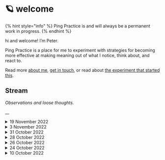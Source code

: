 # 🪐 welcome

{% hint style="info" %}
Ping Practice is and will always be a permanent work in progress.
{% endhint %}

hi and welcome! I’m Peter.&#x20;

Ping Practice is a place for me to experiment with strategies for becoming more effective at making meaning out of what I notice, think about, and react to.

Read more [about me](about.md), [get in touch](mailto:peter@pelberg.com), or read about [the experiment that started this](experiment-dailynotes.md).

## Stream

_Observations and loose thoughts._

__

<details>

<summary>19 November 2022</summary>

### Micro-syntax

I'm attracted to describing the personal classifiers I talked about on [3 November 2022](./#3-november-2022-1) and [31 October 2022 ](./#undefined)as a kind of "micro-syntax" or way of declaring or codifying types of thought in an explicit enough way that I "operate" on them at some later point.

### Quotations

Speaking of micro-syntax, I've developed a habit of using quotation marks (`" "` ) as a way of communicating to myself, and ideally other people, that a particular word or metaphor I'm using is a sketch, not yet something I have conviction in.

I find that doing the above helps break me out of the _"find the ideal"_ language loop I can find myself getting stuck in when trying to externalize a nascent thought.



</details>

<details>

<summary>3 November 2022</summary>

### \[Reflex]

Building on the idea of [thought types from 31 October 2022](./#undefined), I wonder if there could be meaning in experimenting with using a`[reflex`] thought type.&#x20;

Where "reflex" could be a moment when I feel, say, unseen, hurt, sad, etc.

The idea here being these reflexes are likely related by a perceived unmet need, value, etc.

_Aside: I feel inclined to create a page titled something like "Thoughts." I'm imagining I'd use this page initially for: A) defining "thought types" and B) defining what I mean when I say "thought" considering how central that concept is to this practice._

</details>

<details>

<summary>31 October 2022</summary>

### Thought types

I have gotten into a habit of prefixing some things I say to myself (and other people in certain contexts) with a term bounded by square brackets. So, things like:`[question]`, `[prompt]`, `[idea]`, `[ask]` etc.



<img src=".gitbook/assets/Screen Shot 2022-10-31 at 9.38.26 PM.png" alt="" data-size="original">

<img src=".gitbook/assets/Screen Shot 2022-10-31 at 9.36.59 PM.png" alt="" data-size="original">

<img src=".gitbook/assets/Screen Shot 2022-10-31 at 10.02.56 PM.png" alt="" data-size="original">

And I'd like to draw a quick sketch for why I think this might be the case:

1. **Stability/Durability.** Questions, prompts, ideas, etc. are relatively stable and distinct concepts/categories of thoughts in my mind. Experience has demonstrated to me that my current and future selves are likely to have a shared understanding for what does and does not qualify as a question, prompt, idea, etc. \
   \
   In this way, using a tag as stable as \[`question]` makes it possible for me to easily assemble a set of related thoughts across time. This helps make answering big, and generative, questions like _"What have I been wondering about over the past few weeks?"_ or _"What might I write about it? Why don't I see what `[writing ideas]` I've thought about in the past couple of weeks"_ pretty easy to ask and answer.
2. **Applicability.** Questions, prompts, and ideas, have clear use cases in my life. In this way, being able to more easily locate them across the various tools where I accrue them creates a great deal of possibility for me.
3. **Legibility.**  Just like the presence of a question mark (`?`) makes it clear to people what a thought is seeking, prefixing a thought with bracketed thought type - I think – makes it easier for people to understand what it is a particular thought is trying to say to them.

For context, I felt compelled to write all of this after noticing myself using the `[prompt]` construct in a new context: within a "Book Note" for _Thought As A System_. \
\
I think I considered this notable because seeing myself using this pattern in a new context without thinking about led me to think something like, "Huh, this pattern seems become useful enough to be something I'm "bringing with me" wherever I "go."

<img src=".gitbook/assets/prompt roam.jpg" alt="" data-size="original">



_Aside: I'm reluctant to categorize the above as "tags" per se, but I think that's just because I have negative associations with a particular implementation of tags which I appreciate to be a far more open-ended concept. Maybe it would be worthwhile to talk about tags some more  and why I think the implementations I've seen have done little to guide me to use them in ways that make it easier for my future selves to find what they are looking for later. Think: topical and the moments tools often present people with the opportunities to apply them._

</details>

<details>

<summary>28 October 2022</summary>

### Directing pings

I think it would be neat if the tool could support me sending pings (_see below)_ to the tools I'd like to act on them within.&#x20;

<img src=".gitbook/assets/Screen Shot 2022-10-28 at 6.51.01 PM.png" alt="" data-size="original">

The above leads me to wonder whether there's something to this idea of being able to create some kind of "meta" area around the workspaces I frequent.&#x20;

_Thinking: these activity spaces would become more generative and richer, and the ideas within them would become stronger, if I could more easily draw on relevant thoughts/ideas while I'm working within them. I also wonder whether having the ability to "send" pings to these spaces without having to visit them would help me advance ideas more quickly because I will have better recall of the range of tools available to me at any given time._

### Fun

Wow. This place feels great to be in...I'm having fun ^ \_ ^ Thank you for the metaphor, Laurel!

</details>

<details>

<summary>26 October 2022</summary>

### "Stream" Purpose

I think I'm going to constrain this stream to thoughts related to thoughts related to working with information.&#x20;

The above had been pretty much implicit in my mind, but sometimes I find it helpful to explicitly say or write out things out to reinforce them.

</details>

<details>

<summary>24 October 2022</summary>

### "Where should I put this?"

In the moment just before arriving here, I was feeling excited as I thought about all of the things I wanted to talked about from today.

Now, I'm here. I'm not writing in DailyNotes, I'm not writing in Twitter, I'm not in Messages, and I'm not drafting an email. I could see each of the topics I was wanting to write about being a fit for these different places, but I couldn't see a single place where they'd all fit.

That little question – _"Where should I put this?"_ – was enough to interrupt the flow I felt. I think that's all what I'm wanting to name for now: the blocking force of this choice and the ease with which it can resurface.

### Synthesizing&#x20;

I think writing out loose thoughts has helped me to become more effective at spontaneously synthesizing what I'm thinking in feeling in conversations, meetings, etc.

In this way, I think I'm starting to feel more confident in my ability to improvise.

</details>

<details>

<summary>10 October 2022</summary>

### Ping Practice Flow&#x20;

Sketches of what information I imagine Ping Practice to hold and how it will flow within the site.\
&#x20;![](.gitbook/assets/PingPractice2.png)![](.gitbook/assets/Ping-Practice.png)



</details>
